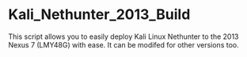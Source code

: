 # Kali_Nethunter_2013_Build
This script allows you to easily deploy Kali Linux Nethunter to the 2013 Nexus 7 (LMY48G) with ease. It can be modifed for other versions too.
